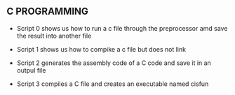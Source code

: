 ## C PROGRAMMING 

* Script 0 shows us how to run a c file through the preprocessor amd save the result into another file

* Script 1 shows us how to compike a c file but does not link 

* Script 2 generates the assembly code of a C code and save it in an outpul file

* Script 3 compiles a C file and creates an executable named cisfun  
